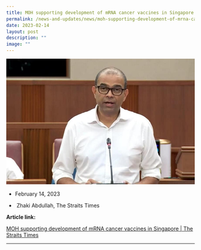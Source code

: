 ```yaml
---
title: MOH supporting development of mRNA cancer vaccines in Singapore
permalink: /news-and-updates/news/moh-supporting-development-of-mrna-cancer-vaccines-in-singapore/
date: 2023-02-14
layout: post
description: ""
image: ""
---
```

![](/images/Resources/In%20the%20news/february%2014%202023.png)

*   February 14, 2023
    
*  Zhaki Abdullah, The Straits Times
    

**Article link:**

[MOH supporting development of mRNA cancer vaccines in Singapore | The Straits Times](https://www.straitstimes.com/singapore/health/moh-supporting-development-of-mrna-cancer-vaccines-in-singapore)

* * *